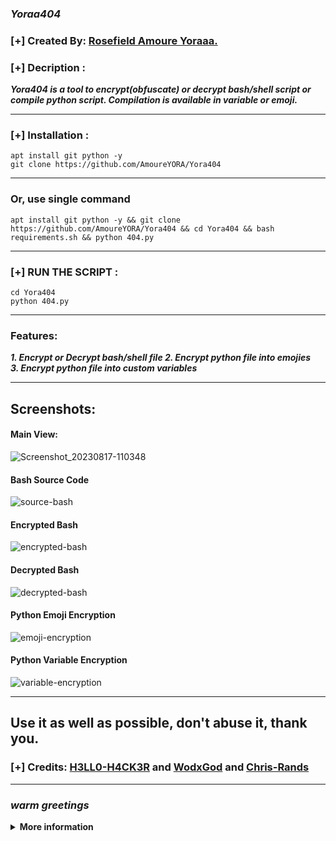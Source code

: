 ### ***Yoraa404***

### [+] Created By: <a href="https://github.com/AmoureYORA">Rosefield Amoure Yoraaa.</a>

### [+] Decription :
***Yora404 is a tool to encrypt(obfuscate) or decrypt bash/shell script or compile python script. Compilation is available in variable or emoji.***

-----
### [+] Installation :
```
apt install git python -y
git clone https://github.com/AmoureYORA/Yora404
```
-----
### Or, use single command
```
apt install git python -y && git clone https://github.com/AmoureYORA/Yora404 && cd Yora404 && bash requirements.sh && python 404.py
```
-----
### [+] RUN THE SCRIPT :
```
cd Yora404
python 404.py
```
-----
### Features:
***1. Encrypt or Decrypt bash/shell file
2. Encrypt python file into emojies   
3. Encrypt python file into custom variables***

-----
## Screenshots:

#### Main View:

![Screenshot_20230817-110348](https://github.com/AmoureYORA/Yora404/assets/141108240/565b0c45-e151-44c3-9d34-729920d7de74)


#### Bash Source Code

![source-bash](https://github.com/AmoureYORA/Yora404/assets/141108240/ceccfcd4-ef99-4c92-842a-c8ad17d09c97)

#### Encrypted Bash

![encrypted-bash](https://github.com/AmoureYORA/Yora404/assets/141108240/8520ff9f-2015-4d3d-8285-58aa344bf785)

#### Decrypted Bash

![decrypted-bash](https://github.com/AmoureYORA/Yora404/assets/141108240/70463582-9132-44cf-9126-e64762d347e8)

#### Python Emoji Encryption

![emoji-encryption](https://github.com/AmoureYORA/Yora404/assets/141108240/21e5e923-6f43-4bfd-bcbd-d752c36e5b96)

#### Python Variable Encryption

![variable-encryption](https://github.com/AmoureYORA/Yora404/assets/141108240/fd9c2d6f-eae9-4532-bfad-1c427829463b)

-----
## Use it as well as possible, don't abuse it, thank you.

### [+] Credits: <a href="https://github.com/H3LLO-H4CK3R-2/Bash-Encrypt">H3LL0-H4CK3R</a> and <a href="https://github.com/wodxgod/Simple-obfuscator">WodxGod</a> and <a href="https://github.com/chris-rands/emojify">Chris-Rands</a>
-----
### ***warm greetings***
<details>
  <summary><b>More information</b></summary>

![readmebox](https://github.com/ReyyFUSHIGURO/Yora404/assets/141108240/5184ca6c-ac7c-41a7-98e9-3dd2d7699e62)
